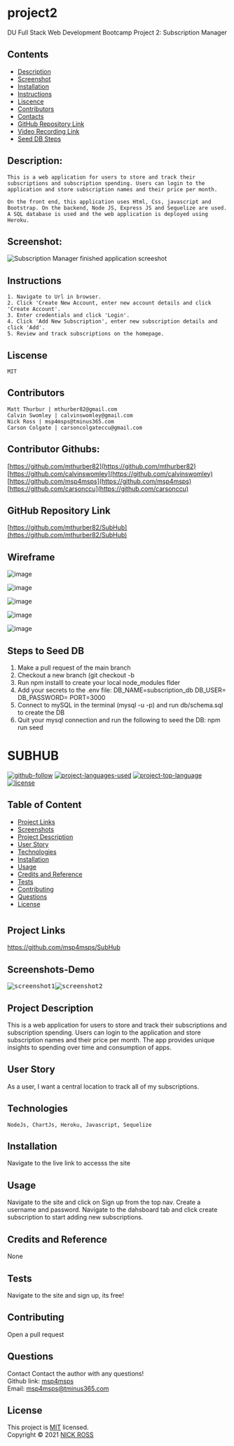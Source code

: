 # project2

DU Full Stack Web Development Bootcamp Project 2: Subscription Manager

## Contents

- [Description](#Description)
- [Screenshot](Screenshots)
- [Installation](#Installation)
- [Instructions](#Instructions)
- [Liscence](#Liscence)
- [Contributors](#Contributors)
- [Contacts](#ContributorGithubs)
- [GitHub Repository Link](#GitHubRepositoryLink)
- [Video Recording Link](#VideoRecordingLink)
- [Seed DB Steps](#SeedDBSteps)

## Description:

    This is a web application for users to store and track their subscriptions and subscription spending. Users can login to the application and store subscription names and their price per month.

    On the front end, this application uses Html, Css, javascript and Bootstrap. On the backend, Node JS, Express JS and Sequelize are used. A SQL database is used and the web application is deployed using Heroku.

## Screenshot:

![Subscription Manager finished application screeshot](./App_Screenshot.PNG)

## Instructions

    1. Navigate to Url in browser.
    2. Click 'Create New Account, enter new account details and click 'Create Account'.
    3. Enter credentials and click 'Login'.
    4. Click 'Add New Subscription', enter new subscription details and click 'Add'.
    5. Review and track subscriptions on the homepage.

## Liscense

    MIT

## Contributors

    Matt Thurbur | mthurber82@gmail.com
    Calvin Swomley | calvinswomley@gmail.com
    Nick Ross | msp4msps@tminus365.com
    Carson Colgate | carsoncolgateccu@gmail.com

## Contributor Githubs:

[https://github.com/mthurber82](https://github.com/mthurber82)
[https://github.com/calvinswomley](https://github.com/calvinswomley)
[https://github.com/msp4msps](https://github.com/msp4msps)
[https://github.com/carsonccu](https://github.com/carsonccu)

## GitHub Repository Link

[https://github.com/mthurber82/SubHub](https://github.com/mthurber82/SubHub)

## Wireframe

![image](https://user-images.githubusercontent.com/88950849/144348863-b1f1eef9-eea2-49dc-ba55-8a8a7b324a34.png)

![image](https://user-images.githubusercontent.com/88950849/144350272-6535d383-113d-460e-b83d-64c6f6518c8f.png)

![image](https://user-images.githubusercontent.com/88950849/144350918-81f0513c-2168-439f-8a4d-c8c41e1ee87b.png)

![image](https://user-images.githubusercontent.com/88950849/144351197-1e6069be-7f85-49f5-bc2b-665385f03309.png)

![image](https://user-images.githubusercontent.com/88950849/144351318-f07f9333-b375-4ade-83df-31f562b4cfef.png)

## Steps to Seed DB

1. Make a pull request of the main branch
2. Checkout a new branch (git checkout -b <branchName>
3. Run npm installl to create your local node_modules flder
4. Add your secrets to the .env file:
   DB_NAME=subscription_db
   DB_USER=
   DB_PASSWORD=
   PORT=3000
5. Connect to mySQL in the terminal (mysql -u <username> -p) and run db/schema.sql to create the DB
6. Quit your mysql connection and run the following to seed the DB: npm run seed

# SUBHUB

[![github-follow](https://img.shields.io/github/followers/msp4msps?label=Follow&logoColor=purple&style=social)](https://github.com/msp4msps)
[![project-languages-used](https://img.shields.io/github/languages/count/msp4msps/SubHub?color=important)](https://github.com/msp4msps/SubHub)
[![project-top-language](https://img.shields.io/github/languages/top/msp4msps/SubHub?color=blueviolet)](https://github.com/msp4msps/SubHub)
[![license](https://img.shields.io/badge/License-MIT-brightgreen.svg)](https://choosealicense.com/licenses/mit/)

## Table of Content

- [ Project Links ](#Project-Links)
- [ Screenshots](#Screenshots)
- [ Project Description ](#Project-Description)
- [ User Story ](#User-Story)
- [ Technologies ](#Technologies)
- [ Installation ](#Installation)
- [ Usage ](#Usage)
- [ Credits and Reference ](#Credits-and-Reference)
- [ Tests ](#Tests)
- [ Contributing ](#Contributing)
- [ Questions ](#Questions)
- [ License ](#License)

#

## Project Links

https://github.com/msp4msps/SubHub<br>

## Screenshots-Demo

<kbd>![screenshot1](Public/img/Screenshot2.png)</kbd><kbd>![screenshot2](Public/img/Screenshot3.png)</kbd>

## Project Description

This is a web application for users to store and track their subscriptions and subscription spending. Users can login to the application and store subscription names and their price per month. The app provides unique insights to spending over time and consumption of apps.

## User Story

As a user, I want a central location to track all of my subscriptions.

## Technologies

```
NodeJs, ChartJs, Heroku, Javascript, Sequelize
```

## Installation

Navigate to the live link to accesss the site

## Usage

Navigate to the site and click on Sign up from the top nav. Create a username and password. Navigate to the dahsboard tab and click create subscription to start adding new subscriptions.

## Credits and Reference

None

## Tests

Navigate to the site and sign up, its free!

## Contributing

Open a pull request

## Questions

Contact
Contact the author with any questions!<br>
Github link: [msp4msps](https://github.com/msp4msps)<br>
Email: msp4msps@tminus365.com

## License

This project is [MIT](https://choosealicense.com/licenses/mit/) licensed.<br />
Copyright © 2021 [NICK ROSS](https://github.com/msp4msps)
